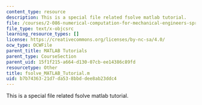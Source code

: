 ```yaml
---
content_type: resource
description: This is a special file related fsolve matlab tutorial.
file: /courses/2-086-numerical-computation-for-mechanical-engineers-spring-2013/b7b7436321d7da538bbddee8ab23ddc4_fsolve_MATLAB_Tutorial.m
file_type: text/x-objcsrc
learning_resource_types: []
license: https://creativecommons.org/licenses/by-nc-sa/4.0/
ocw_type: OCWFile
parent_title: MATLAB Tutorials
parent_type: CourseSection
parent_uid: 15f1f215-a664-d130-07cb-ee14386c89fd
resourcetype: Other
title: fsolve_MATLAB_Tutorial.m
uid: b7b74363-21d7-da53-8bbd-dee8ab23ddc4
---
```

This is a special file related fsolve matlab tutorial.